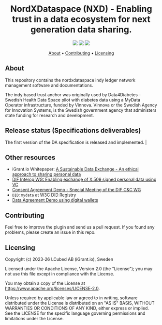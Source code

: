 <h1 align="center">
    NordXDataspace (NXD) - Enabling trust in a data ecosystem for next generation data sharing.
</h1>

<p align="center">
    <a href="/../../commits/" title="Last Commit"><img src="https://img.shields.io/github/last-commit/decentralised-dataexchange/nordxdataspace?style=flat"></a>
    <a href="/../../issues" title="Open Issues"><img src="https://img.shields.io/github/issues/decentralised-dataexchange/nordxdataspace?style=flat"></a>
    <a href="./LICENSE" title="License"><img src="https://img.shields.io/badge/License-Apache%202.0-green.svg?style=flat"></a>
</p>


<p align="center">
  <a href="#about">About</a> •
  <a href="#contributing">Contributing</a> •
  <a href="#licensing">Licensing</a>
</p>

## About

This repository contains the nordxdataspace indy ledger network management software and documentations. 

The indy based trust anchor was originally used by Data4Diabetes - Swedish Health Data Space pilot with diabetes data using a MyData Operator infrastructure, funded by Vinnova. Vinnova or the Swedish Agency for Innovation Systems, is the Swedish government agency that administers state funding for research and development.

## Release status (Specifications deliverables)

The first version of the DA specification is released and implemented. 
                                                                                                                                      |
## Other resources

* iGrant.io Whitepaper: [A Sustainable Data Exchange - An ethical approach to sharing personal data](https://igrant.io/papers/iGrant.io_Sustainable_Data_Exchange_v1.pdf)
* [DIF Interop WG: Enabling exchange of X.509 signed personal data using VC](https://us02web.zoom.us/j/87258415110?pwd=cFhwYkRsUjRsYnFZZFgyQVR6Zk0xZz09)
* [Consent Agreement Demo - Special Meeting of the DIF C&C WG](https://www.youtube.com/watch?v=Mq4oXEaOTwg)
* `DID:mydata` at [W3C DID Registry](https://www.w3.org/TR/did-spec-registries/)
* [Data Agreement Demo using digital wallets](https://www.youtube.com/watch?v=lx8F5D9qPQI&t=5s)

## Contributing

Feel free to improve the plugin and send us a pull request. If you found any problems, please create an issue in this repo.

## Licensing
Copyright (c) 2023-26 LCubed AB (iGrant.io), Sweden

Licensed under the Apache License, Version 2.0 (the "License"); you may not use this file except in compliance with the License.

You may obtain a copy of the License at https://www.apache.org/licenses/LICENSE-2.0.

Unless required by applicable law or agreed to in writing, software distributed under the License is distributed on an "AS IS" BASIS, WITHOUT WARRANTIES OR CONDITIONS OF ANY KIND, either express or implied. See the LICENSE for the specific language governing permissions and limitations under the License.
